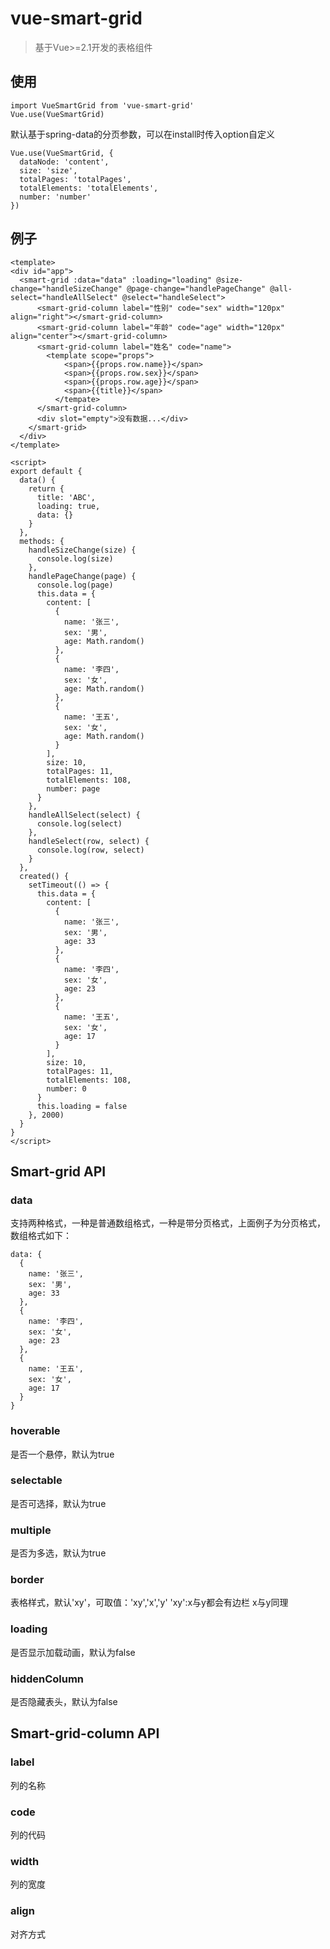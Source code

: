 # vue-smart-grid

> 基于Vue>=2.1开发的表格组件

## 使用
``````
import VueSmartGrid from 'vue-smart-grid'
Vue.use(VueSmartGrid)
``````
默认基于spring-data的分页参数，可以在install时传入option自定义
``````
Vue.use(VueSmartGrid, {
  dataNode: 'content',
  size: 'size',
  totalPages: 'totalPages',
  totalElements: 'totalElements',
  number: 'number'
})
``````
## 例子
``````
<template>
<div id="app">
  <smart-grid :data="data" :loading="loading" @size-change="handleSizeChange" @page-change="handlePageChange" @all-select="handleAllSelect" @select="handleSelect">
      <smart-grid-column label="性别" code="sex" width="120px" align="right"></smart-grid-column>
      <smart-grid-column label="年龄" code="age" width="120px" align="center"></smart-grid-column>
      <smart-grid-column label="姓名" code="name">
        <template scope="props">
            <span>{{props.row.name}}</span>
            <span>{{props.row.sex}}</span>
            <span>{{props.row.age}}</span>
            <span>{{title}}</span>
          </tempate>
      </smart-grid-column>
      <div slot="empty">没有数据...</div>
    </smart-grid>
  </div>
</template>

<script>
export default {
  data() {
    return {
      title: 'ABC',
      loading: true,
      data: {}
    }
  },
  methods: {
    handleSizeChange(size) {
      console.log(size)
    },
    handlePageChange(page) {
      console.log(page)
      this.data = {
        content: [
          {
            name: '张三',
            sex: '男',
            age: Math.random()
          },
          {
            name: '李四',
            sex: '女',
            age: Math.random()
          },
          {
            name: '王五',
            sex: '女',
            age: Math.random()
          }
        ],
        size: 10,
        totalPages: 11,
        totalElements: 108,
        number: page
      }
    },
    handleAllSelect(select) {
      console.log(select)
    },
    handleSelect(row, select) {
      console.log(row, select)
    }
  },
  created() {
    setTimeout(() => {
      this.data = {
        content: [
          {
            name: '张三',
            sex: '男',
            age: 33
          },
          {
            name: '李四',
            sex: '女',
            age: 23
          },
          {
            name: '王五',
            sex: '女',
            age: 17
          }
        ],
        size: 10,
        totalPages: 11,
        totalElements: 108,
        number: 0
      }
      this.loading = false
    }, 2000)
  }
}
</script>
``````

## Smart-grid API
### data
支持两种格式，一种是普通数组格式，一种是带分页格式，上面例子为分页格式，数组格式如下：
``````
data: {
  {
    name: '张三',
    sex: '男',
    age: 33
  },
  {
    name: '李四',
    sex: '女',
    age: 23
  },
  {
    name: '王五',
    sex: '女',
    age: 17
  }
}
``````
### hoverable
是否一个悬停，默认为true

### selectable
是否可选择，默认为true

### multiple
是否为多选，默认为true

### border
表格样式，默认'xy'，可取值：'xy','x','y'
'xy':x与y都会有边栏
x与y同理

### loading
是否显示加载动画，默认为false

### hiddenColumn
是否隐藏表头，默认为false

## Smart-grid-column API
### label
列的名称

### code
列的代码

### width
列的宽度

### align
对齐方式
